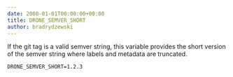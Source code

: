 ```yaml
---
date: 2000-01-01T00:00:00+00:00
title: DRONE_SEMVER_SHORT
author: bradrydzewski
---
```


If the git tag is a valid semver string, this variable provides the short version of the semver string where labels and metadata are truncated.

```
DRONE_SEMVER_SHORT=1.2.3
```

